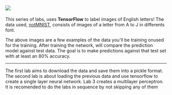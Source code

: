 
# <img src="http://yaroslavvb.com/upload/notMNIST/nmn.png"> 

This series of labs, uses **TensorFlow** to label images of English letters! The data used, <a href="http://yaroslavvb.blogspot.com/2011/09/notmnist-dataset.html">notMNIST</a>, consists of images of a letter from A to J in differents font.

The above images are a few examples of the data you'll be training onused for the training. After training the network, will compare the prediction model against test data. The goal is to make predictions against that test set with at least an 80% accuracy.

***
The first lab aims to download the data and save them into a pickle format. The second lab is about loading the previous data and use tensorflow to create a single layer neural network. Lab 3 creates a multilayer perceptron. It is recomended to do the labs in sequence by not skipping any of them
